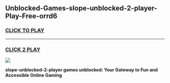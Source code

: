 
## Unblocked-Games-slope-unblocked-2-player-Play-Free-orrd6
<h3>
<a href="https://premium76.site?title=slope-unblocked-2-player&ref=24M">CLICK TO PLAY</a></h3>
<hr>

<h3>
<a href="https://premium76.site?title=slope-unblocked-2-player&ref=24M">CLICK 2 PLAY</a>
  
</h3>

<a href="https://premium76.site?title=slope-unblocked-2-player&ref=24M"><img src="https://clearcache.store/games.png"></a>


**slope-unblocked-2-player games unblocked: Your Gateway to Fun and Accessible Online Gaming**

